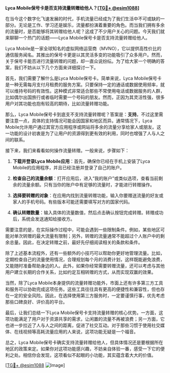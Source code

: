 **Lyca Mobile保号卡是否支持流量转赠给他人？[[TG💪+ @esim1088](https://t.me/s/esim1088)]**

在当今这个数字化飞速发展的时代，手机流量已经成为了我们生活中不可或缺的一部分。无论是工作、学习还是娱乐，流量都扮演着重要的角色。而当我们拥有多余的流量时，是否能够将其转赠给他人呢？这成了不少用户关心的问题。今天我们就来聊聊一个热门的话题——Lyca Mobile保号卡是否支持流量转赠给他人。

Lyca Mobile是一家全球知名的虚拟网络运营商（MVNO），它以提供高性价比的通信服务闻名。其推出的保号卡更是以其灵活多变的功能吸引了众多用户。然而，关于保号卡能否进行流量转赠的问题，却一直众说纷纭。为了给大家一个明确的答案，我们不妨从以下几个方面来详细探讨一下。

首先，我们需要了解什么是Lyca Mobile保号卡。简单来说，Lyca Mobile保号卡是一种无需每月支付月租费的服务方案。只要保持一定的通话或数据使用频率，就可以维持号码的有效性。这种模式非常适合那些不常使用电话或数据服务的人群，比如偶尔出国旅行或者临时需要一个号码的朋友。然而，正因为其灵活性强，很多用户对其功能也抱有较高的期待，比如流量转赠功能。

那么，Lyca Mobile保号卡到底支不支持流量转赠呢？答案是：**支持**。不过这里需要注意一点，具体的支持情况可能会因国家和地区而异。通常情况下，Lyca Mobile允许用户通过其官方应用程序或网站将多余的流量分享给家人或朋友。这一功能的设计初衷是为了让用户的资源得到更有效的利用，同时也增强了人与人之间的联系。

接下来，我们来看看如何操作流量转赠。一般来说，步骤如下：

1. **下载并登录Lyca Mobile应用**：首先，确保你已经在手机上安装了Lyca Mobile的应用程序，并且已经注册并登录了自己的账户。
   
2. **检查自己的流量余额**：打开应用后，进入“我的账户”或类似选项，查看当前剩余的流量余额。只有当你的账户中有足够的流量时，才能进行转赠操作。

3. **选择要转赠的对象**：在应用内找到流量转赠功能，输入你要赠送流量的好友或家人的手机号码。有些版本可能还需要填写对方的国家代码。

4. **确认转赠数量**：输入具体的流量数值，然后点击确认按钮完成转赠。转赠成功后，系统会发送通知给接收方。

需要注意的是，在实际操作过程中，可能会遇到一些限制条件。例如，某些地区可能对单次转赠的最大流量有限制；另外，转赠的流量通常不能超过个人账户中的剩余总量。因此，在决定转赠之前，最好先仔细阅读相关的条款和条件。

除了上述基本流程外，还有一些额外的小技巧可以帮助你更好地管理流量。比如，定期检查自己的流量使用情况，合理规划每个月的消费计划，这样既能避免浪费，又能随时准备帮助身边的人。此外，如果你经常需要转赠流量，还可以考虑与其他用户建立长期的合作关系，比如约定互相转赠的方式，从而实现双赢的效果。

当然，除了Lyca Mobile本身提供的流量转赠功能外，市面上还有许多第三方工具和服务可以协助完成这项任务。这些工具往往具有更高的便捷性和兼容性，但也存在一定的安全风险。因此，在选择使用第三方服务时，一定要谨慎行事，优先考虑那些口碑良好、评价高的平台。

最后，让我们总结一下Lyca Mobile保号卡支持流量转赠的核心优势。一方面，这项功能满足了用户对于资源共享的需求，让闲置的流量不再被浪费；另一方面，它也进一步拉近了人与人之间的距离，促进了社交互动。对于那些习惯于使用社交媒体、在线视频等高耗流量应用的人来说，这项功能无疑是一个福音。

总之，Lyca Mobile保号卡确实支持流量转赠给他人，但具体情况还是要根据所在地区的政策来定。如果你对这项功能感兴趣，不妨亲自体验一番，感受一下它的便利之处。相信你会发现，这项看似不起眼的小功能，其实蕴含着大大的价值。

[[TG💪+ @esim1088](https://t.me/s/esim1088) ![Image](https://i.postimg.cc/4NQfJmqS/Snipaste-2025-05-13-00-14-12.png)]